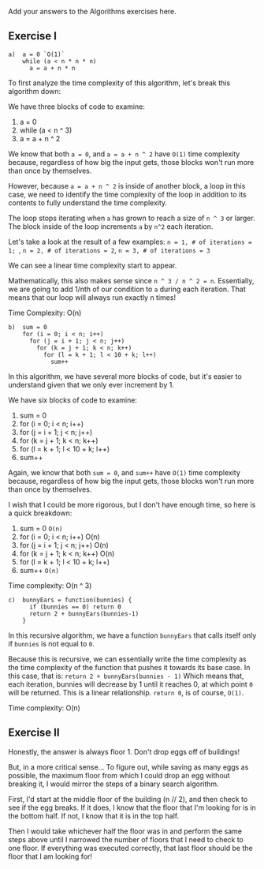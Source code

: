 Add your answers to the Algorithms exercises here.

## Exercise I

```
a)  a = 0 `O(1)`
    while (a < n * n * n)
      a = a + n * n
```

To first analyze the time complexity of this algorithm, let's break this algorithm down:

We have three blocks of code to examine:
1. a = 0
2. while (a < n ^ 3)
3. a = a + n ^ 2

We know that both `a = 0`, and `a = a + n ^ 2` have `O(1)` time complexity because, regardless of how big the input gets, those blocks won't run more than once by themselves.

However, because `a = a + n ^ 2` is inside of another block, a loop in this case, we need to identify the time complexity of the loop in addition to its contents to fully understand the time complexity.

The loop stops iterating when `a` has grown to reach a size of `n ^ 3` or larger. The block inside of the loop increments `a` by `n^2` each iteration.  

Let's take a look at the result of a few examples: 
`n = 1, # of iterations = 1; `, `n = 2, # of iterations = 2`, `n = 3, # of iterations = 3`

We can see a linear time complexity start to appear. 

Mathematically, this also makes sense since `n ^ 3 / n ^ 2 = n`. Essentially, we are going to add 1/nth of our condition to `a` during each iteration. That means that our loop will always run exactly n times!

Time Complexity: O(n)


```
b)  sum = 0
    for (i = 0; i < n; i++)
      for (j = i + 1; j < n; j++)
        for (k = j + 1; k < n; k++)
          for (l = k + 1; l < 10 + k; l++)
            sum++
```
In this algorithm, we have several more blocks of code, but it's easier to understand given that we only ever increment by 1. 

We have six blocks of code to examine:

1. sum = 0
2. for (i = 0; i < n; i++)
3. for (j = i + 1; j < n; j++)
4. for (k = j + 1; k < n; k++)
5. for (l = k + 1; l < 10 + k; l++)
6. sum++

Again, we know that both `sum = 0`, and `sum++` have `O(1)` time complexity because, regardless of how big the input gets, those blocks won't run more than once by themselves.

I wish that I could be more rigorous, but I don't have enough time, so here is a quick breakdown:

1. sum = 0 `O(n)`
2. for (i = 0; i < n; i++)  O(n) 
3. for (j = i + 1; j < n; j++) O(n)
4. for (k = j + 1; k < n; k++) O(n)
5. for (l = k + 1; l < 10 + k; l++) 
6. sum++ `O(n)`

Time complexity: O(n ^ 3)

 
```
c)  bunnyEars = function(bunnies) {
      if (bunnies == 0) return 0
      return 2 + bunnyEars(bunnies-1)
    }
```

In this recursive algorithm, we have a function `bunnyEars` that calls itself only if `bunnies` is not equal to `0`.

Because this is recursive, we can essentially write the time complexity as the time complexity of the function that pushes it towards its base case. In this case, that is:
`return 2 + bunnyEars(bunnies - 1)` Which means that, each iteration, bunnies will decrease by 1 until it reaches 0, at which point `0` will be returned. This is a linear relationship.
`return 0`, is of course, `O(1)`.

Time complexity: O(n)


## Exercise II
Honestly, the answer is always floor 1. Don't drop eggs off of buildings!

But, in a more critical sense... To figure out, while saving as many eggs as possible, the maximum floor from which I could drop an egg without breaking it, I would mirror the steps of a binary search algorithm. 

First, I'd start at the middle floor of the building (n // 2), and then check to see if the egg breaks. If it does, I know that the floor that I'm looking for is in the bottom half. If not, I know that it is in the top half.

Then I would take whichever half the floor was in and perform the same steps above until I narrowed the number of floors that I need to check to one floor. If everything was executed correctly, that last floor should be the floor that I am looking for!